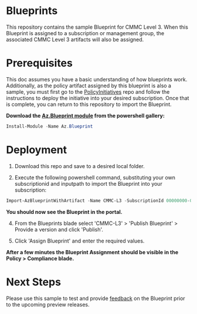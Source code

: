 # Blueprints
This repository contains the sample Blueprint for CMMC Level 3.  When this Blueprint is assigned to a subscription or management group, the associated CMMC Level 3 artifacts will also be assigned. 

# Prerequisites
This doc assumes you have a basic understanding of how blueprints work. Additionally, as the policy artifact assigned by this blueprint is also a sample, you must first go to the [PolicyInitiatives](https://github.com/adamdimopoulos/PolicyInitiatives) repo and follow the instructions to deploy the initiative into your desired subscription.  Once that is complete, you can return to this repository to import the Blueprint.

 **Download the [Az.Blueprint module](https://powershellgallery.com/packages/Az.Blueprint/) from the powershell gallery:**
  ```powershell 
  Install-Module -Name Az.Blueprint
  ```

# Deployment
1. Download this repo and save to a desired local folder.

3. Execute the following powershell command, substituting your own subscriptionid and inputpath to import the Blueprint into your subscription: 
  ```powershell
  Import-AzBlueprintWithArtifact -Name CMMC-L3 -SubscriptionId 00000000-0000-0000-0000-000000000000 -InputPath  C:\Blueprints\SampleBlueprint
  ```
**You should now see the Blueprint in the portal.**

4. From the Blueprints blade select 'CMMC-L3' > 'Publish Blueprint' > Provide a version and click 'Publish'.  

5. Click 'Assign Blueprint' and enter the required values.

**After a few minutes the Blueprint Assignment should be visible in the Policy > Compliance blade.**

# Next Steps
Please use this sample to test and provide [feedback](https://aka.ms/feedbackazureblueprintcmmc) on the Blueprint prior to the upcoming preview releases.

